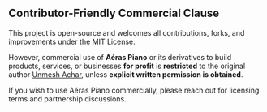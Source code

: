 ## Contributor-Friendly Commercial Clause

This project is open-source and welcomes all contributions, forks, and improvements under the MIT License.

However, commercial use of **Aéras Piano** or its derivatives to build products, services, or businesses **for profit** is **restricted** to the original author [Unmesh Achar](https://github.com/Unmesh30), unless **explicit written permission is obtained**.

If you wish to use Aéras Piano commercially, please reach out for licensing terms and partnership discussions.
